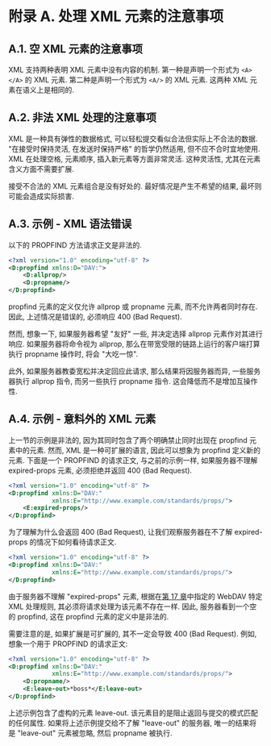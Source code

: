 # 附录 A. 处理 XML 元素的注意事项

## A.1. 空 XML 元素的注意事项

XML 支持两种表明 XML 元素中没有内容的机制. 第一种是声明一个形式为 `<A></A>` 的 XML 元素.
第二种是声明一个形式为 `<A/>` 的 XML 元素. 这两种 XML 元素在语义上是相同的.

## A.2. 非法 XML 处理的注意事项

XML 是一种具有弹性的数据格式, 可以轻松提交看似合法但实际上不合法的数据.
"在接受时保持灵活, 在发送时保持严格" 的哲学仍然适用, 但不应不合时宜地使用.
XML 在处理空格, 元素顺序, 插入新元素等方面非常灵活. 这种灵活性, 尤其在元素含义方面不需要扩展.

接受不合法的 XML 元素组合是没有好处的. 最好情况是产生不希望的结果, 最坏则可能会造成实际损害.

## A.3. 示例 - XML 语法错误

以下的 PROPFIND 方法请求正文是非法的.

```xml
<?xml version="1.0" encoding="utf-8" ?>
<D:propfind xmlns:D="DAV:">
    <D:allprop/>
    <D:propname/>
</D:propfind>
```

propfind 元素的定义仅允许 allprop 或 propname 元素, 而不允许两者同时存在.
因此, 上述情况是错误的, 必须响应 400 (Bad Request).

然而, 想象一下, 如果服务器希望 "友好" 一些, 并决定选择 allprop 元素作对其进行响应.
如果服务器将命令视为 allprop, 那么在带宽受限的链路上运行的客户端打算执行 propname 操作时,
将会 "大吃一惊".

此外, 如果服务器教委宽松并决定回应此请求, 那么结果将因服务器而异,
一些服务器执行 allprop 指令, 而另一些执行 propname 指令. 这会降低而不是增加互操作性.

## A.4. 示例 - 意料外的 XML 元素

上一节的示例是非法的, 因为其同时包含了两个明确禁止同时出现在 propfind 元素中的元素.
然而, XML 是一种可扩展的语言, 因此可以想象为 propfind 定义新的元素.
下面是一个 PROPFIND 的请求正文, 与之前的示例一样, 如果服务器不理解 expired-props 元素,
必须拒绝并返回 400 (Bad Request).

```xml
<?xml version="1.0" encoding="utf-8" ?>
<D:propfind xmlns:D="DAV:"
            xmlns:E="http://www.example.com/standards/props/">
    <E:expired-props/>
</D:propfind>
```

为了理解为什么会返回 400 (Bad Request),
让我们观察服务器在不了解 expired-props 的情况下如何看待请求正文.

```xml
<?xml version="1.0" encoding="utf-8" ?>
<D:propfind xmlns:D="DAV:"
            xmlns:E="http://www.example.com/standards/props/">
</D:propfind>
```

由于服务器不理解 "expired-props" 元素,
根据在[第 17 章][SECTION#17]中指定的 WebDAV 特定 XML 处理规则,
其必须将请求处理为该元素不存在一样. 因此, 服务器看到一个空的 propfind,
这在 propfind 元素的定义中是非法的.

需要注意的是, 如果扩展是可扩展的, 其不一定会导致 400 (Bad Request).
例如, 想象一个用于 PROPFIND 的请求正文:

```xml
<?xml version="1.0" encoding="utf-8" ?>
<D:propfind xmlns:D="DAV:"
            xmlns:E="http://www.example.com/standards/props/">
    <D:propname/>
    <E:leave-out>*boss*</E:leave-out>
</D:propfind>
```

上述示例包含了虚构的元素 leave-out. 该元素目的是阻止返回与提交的模式匹配的任何属性.
如果将上述示例提交给不了解 "leave-out" 的服务器, 唯一的结果将是 "leave-out" 元素被忽略,
然后 propname 被执行.

<!-- refs -->

[SECTION#17]: 17-xml_extensibility_in_dav.md
